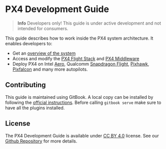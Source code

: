 # PX4 Development Guide

> **Info** Developers only! This guide is under active development and not intended for consumers.

This guide describes how to work inside the PX4 system architecture. It enables developers to:

* Get an [overview of the system](en/setup/config_initial.md)
* Access and modify the [PX4 Flight Stack](en/concept/flight_stack.md) and [PX4 Middleware](en/concept/middleware.md)
* Deploy PX4 on Intel [Aero](en/flight_controller/intel_aero.md), Qualcomm [Snapdragon Flight](en/flight_controller/snapdragon_flight.md), [Pixhawk](en/flight_controller/pixhawk.md), [Pixfalcon](en/flight_controller/pixfalcon.md) and many more autopilots.

## Contributing

This guide is maintained using GitBook. A local copy can be installed by following the [official instructions](https://toolchain.gitbook.com/setup.html). Before calling `gitbook serve` make sure to have all the plugins installed.

## License

The PX4 Development Guide is available under [CC BY 4.0](https://creativecommons.org/licenses/by/4.0/) license. See our [Github Repository](https://github.com/PX4/Devguide) for more details.
